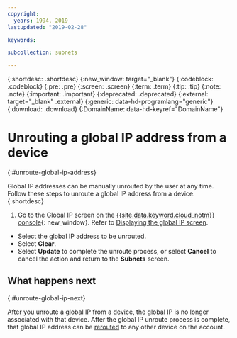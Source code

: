 ```yaml
---
copyright:
  years: 1994, 2019
lastupdated: "2019-02-28"

keywords: 

subcollection: subnets

---
```

{:shortdesc: .shortdesc}
{:new_window: target="_blank"}
{:codeblock: .codeblock}
{:pre: .pre}
{:screen: .screen}
{:term: .term}
{:tip: .tip}
{:note: .note}
{:important: .important}
{:deprecated: .deprecated}
{:external: target="_blank" .external}
{:generic: data-hd-programlang="generic"}
{:download: .download}
{:DomainName: data-hd-keyref="DomainName"}

# Unrouting a global IP address from a device
{:#unroute-global-ip-address}

Global IP addresses can be manually unrouted by the user at any time. Follow these steps to unroute a global IP address from a device.
{:shortdesc}

1. Go to the Global IP screen on the [{{site.data.keyword.cloud_notm}} console](https://{DomainName}/){: new_window}. Refer to [Displaying the global IP screen](/docs/subnets?topic=subnets-display-global-ip-screen#display-global-ip-screen).
* Select the global IP address to be unrouted.
* Select **Clear**.
* Select **Update** to complete the unroute process, or select **Cancel** to cancel the action and return to the **Subnets** screen.

## What happens next
{:#unroute-global-ip-next}

After you unroute a global IP from a device, the global IP is no longer associated with that device. After the global IP unroute process is complete, that global IP address can be [rerouted](/docs/subnets?topic=subnets-route-global-ip-address-device#route-global-ip-address-device) to any other device on the account.
